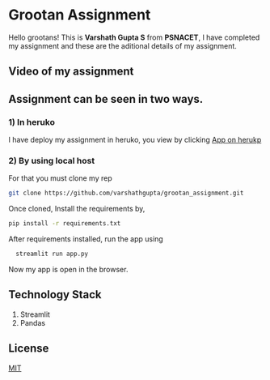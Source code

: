 # Grootan Assignment
 Hello grootans! This is **Varshath Gupta S** from **PSNACET**, 
 I have completed my assignment and these are the aditional details of my assignment.
 ## Video of my assignment

 ## Assignment can be seen in two ways.

 ### 1) In heruko
  I have deploy my assignment in heruko, you view by clicking
  [App on herukp](https://grooton-assignment.herokuapp.com/)

  ### 2) By using local host

  For that you must clone my rep
  ```bash
  git clone https://github.com/varshathgupta/grootan_assignment.git
```
Once cloned, Install the requirements by,

```bash
pip install -r requirements.txt 
```

After requirements installed, run  the app using
```bash
  streamlit run app.py

```
Now my app is open in the browser.

## Technology Stack

1. Streamlit
2. Pandas

## License
[MIT](https://choosealicense.com/licenses/mit/)